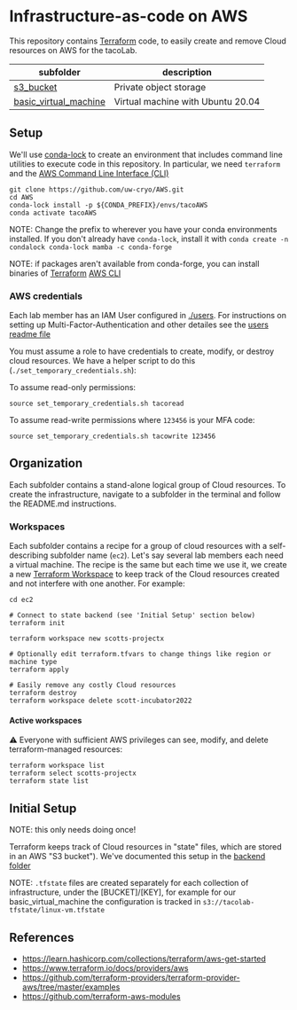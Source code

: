 # Infrastructure-as-code on AWS

This repository contains [Terraform](https://www.terraform.io) code, to easily
create and remove Cloud resources on AWS for the tacoLab.

| subfolder | description |
| - | - |
| [s3_bucket](s3_bucket) | Private object storage |
| [basic_virtual_machine](basic_virtual_machine) | Virtual machine with Ubuntu 20.04 |

## Setup

We'll use [conda-lock](https://github.com/conda-incubator/conda-lock) to create an
environment that includes command line utilities to execute code in this repository.
In particular, we need `terraform` and the [AWS Command Line Interface (CLI)](https://aws.amazon.com/cli/)

```
git clone https://github.com/uw-cryo/AWS.git
cd AWS
conda-lock install -p ${CONDA_PREFIX}/envs/tacoAWS
conda activate tacoAWS
```
NOTE: Change the prefix to wherever you have your conda environments installed. If you don't already have `conda-lock`, install it with `conda create -n condalock conda-lock mamba -c conda-forge`

NOTE: if packages aren't available from conda-forge, you can install binaries of [Terraform](https://www.terraform.io/downloads) [AWS CLI](https://docs.aws.amazon.com/cli/latest/userguide/getting-started-install.html)

### AWS credentials

Each lab member has an IAM User configured in [./users](./users). For instructions on setting up Multi-Factor-Authentication and other detailes see the [users readme file](./users/readme.md#Console-usage)

You must assume a role to have credentials to create, modify, or destroy cloud resources. We have a helper script to do this (`./set_temporary_credentials.sh`):

To assume read-only permissions:
```
source set_temporary_credentials.sh tacoread
```

To assume read-write permissions where `123456` is your MFA code:
```
source set_temporary_credentials.sh tacowrite 123456
```

## Organization

Each subfolder contains a stand-alone logical group of Cloud resources. To create the infrastructure,
navigate to a subfolder in the terminal and follow the README.md instructions.

### Workspaces
Each subfolder contains a recipe for a group of cloud resources with a self-describing subfolder name (`ec2`). Let's say several lab members each need a virtual machine. The recipe is the same but each time we use it, we create a new [Terraform Workspace](https://www.terraform.io/language/state/workspaces) to keep track of the Cloud resources created and not interfere with one another. For example:

```
cd ec2

# Connect to state backend (see 'Initial Setup' section below)
terraform init

terraform workspace new scotts-projectx

# Optionally edit terraform.tfvars to change things like region or machine type
terraform apply

# Easily remove any costly Cloud resources
terraform destroy
terraform workspace delete scott-incubator2022
```

#### Active workspaces
⚠️ Everyone with sufficient AWS privileges can see, modify, and delete terraform-managed resources:
```
terraform workspace list
terraform select scotts-projectx
terraform state list
```


## Initial Setup

NOTE: this only needs doing once!

Terraform keeps track of Cloud resources in "state" files, which are stored in an AWS "S3 bucket"). We've documented this setup in the [backend folder](./backend)

NOTE: `.tfstate` files are created separately for each collection of infrastructure,
under the [BUCKET]/[KEY], for example for our basic_virtual_machine
the configuration is tracked in `s3://tacolab-tfstate/linux-vm.tfstate`


## References

* https://learn.hashicorp.com/collections/terraform/aws-get-started
* https://www.terraform.io/docs/providers/aws
* https://github.com/terraform-providers/terraform-provider-aws/tree/master/examples
* https://github.com/terraform-aws-modules
